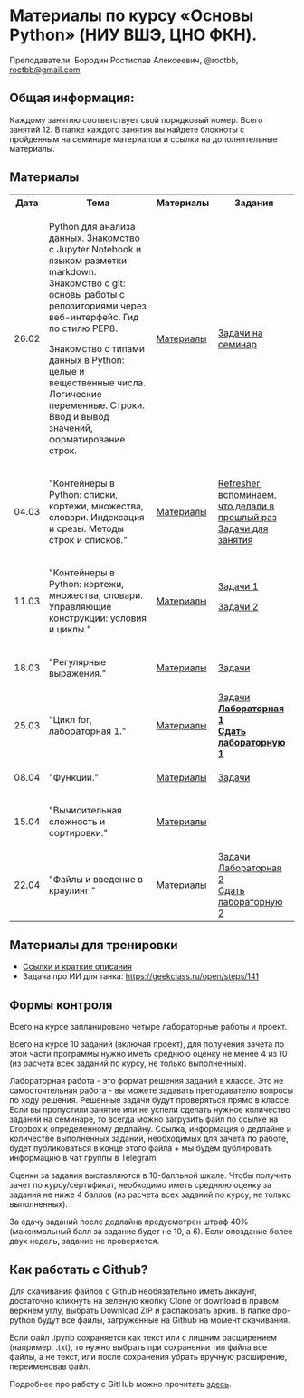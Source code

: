# Материалы по курсу «Основы Python» (НИУ ВШЭ, ЦНО ФКН).

Преподаватели: Бородин Ростислав Алексеевич, @roctbb, roctbb@gmail.com

## Общая информация:

Каждому занятию соответствует свой порядковый номер. Всего занятий 12. В папке каждого занятия вы найдете блокноты с пройденным на семинаре материалом и ссылки на дополнительные материалы.

## Материалы

<table>
   <tr>
     <th>
        Дата
     </th>
     <th>
        Тема
     </th>
     <th>
        Материалы
     </th>
     <th>
        Задания
     </th>
   </tr>
  <tr>
    <td>26.02</td><td><p>Python для анализа данных. Знакомство с Jupyter Notebook и языком разметки markdown. Знакомство с git: основы работы с репозиториями через веб-интерфейс. Гид по стилю PEP8.</p><p>Знакомство с типами данных в Python: целые и вещественные числа. Логические переменные. Строки. Ввод и вывод значений, форматирование строк.</p></td>
     <td><a href="https://github.com/roctbb/dpo-python/tree/master/Lesson%201%20(26-02)">Материалы</a></td><td><a href="https://nbviewer.jupyter.org/github/roctbb/dpo-python/blob/master/Lesson%201%20(26-02)/%D0%97%D0%B0%D0%B4%D0%B0%D1%87%D0%B8.ipynb">Задачи на семинар</a>
</td>
  </tr>
   <tr>
    <td>04.03</td><td>
      <p>"Контейнеры в Python: списки, кортежи, множества, словари. Индексация и срезы. Методы строк и списков."</p>
      </td>
     <td><a href="https://github.com/roctbb/dpo-python/tree/master/Lesson%202%20(04-03)">Материалы</a></td><td>
      <a href="https://nbviewer.jupyter.org/github/roctbb/dpo-python/blob/master/Lesson%202%20(04-03)/2020_DPO_0_Refresher.ipynb">Refresher: вспоминаем, что делали в прошлый раз</a><br>
<a href="https://nbviewer.jupyter.org/github/roctbb/dpo-python/blob/master/Lesson%202%20(04-03)/2020_DPO_2_0_Problems.ipynb">Задачи для занятия</a>
  </td>
  </tr>
   <tr>
      <td>11.03</td><td>
      <p>"Контейнеры в Python: кортежи, множества, словари. Управляющие конструкции: условия и циклы."</p>
      </td>
     <td><a href="https://github.com/roctbb/dpo-python/tree/master/Lesson%203%20(11-03)">Материалы</a></td><td>
      <a href="https://nbviewer.jupyter.org/github/roctbb/dpo-python/blob/master/Lesson%203%20/2020_DPO_2_0_Problems_Solution.ipynb">Задачи 1</a><br>
      
<a href="https://nbviewer.jupyter.org/github/roctbb/dpo-python/blob/master/Lesson%203%20/2020_DPO_3_0_Problems.ipynb">Задачи 2</a>
      
   </tr>
   <tr>
      <td>18.03</td><td>
      <p>"Регулярные выражения."</p>
      </td>
     <td><a href="https://github.com/roctbb/dpo-python/tree/master/Lesson%204%20(18-03)">Материалы</a></td><td>
      <a href="https://github.com/roctbb/dpo-python/blob/master/Lesson%204%20(18-03)/2020_DPO_3_0_RegExp_Problems.ipynb">Задачи </a>
   </tr>
   <tr>
      <td>25.03</td><td>
      <p>"Цикл for, лабораторная 1."</p>
      </td>
     <td><a href="https://github.com/roctbb/dpo-python/tree/master/Lesson%205%20(25-03)">Материалы</a></td><td>
      <a href="https://github.com/roctbb/dpo-python/blob/master/Lesson%205%20(25-03)/2020_DPO_4_2_for_exercises.ipynb">Задачи</a><br>
      <a href="https://github.com/roctbb/dpo-python/blob/master/Problems/1_ClassWork.ipynb"><b>Лабораторная 1</b></a><br>
<a href="https://www.dropbox.com/request/kTrQlzDKGlnsyufi8f7d"><b>Сдать лабораторную 1</b></a>
      
   </tr>
   <tr>
      <td>08.04</td><td>
      <p>"Функции."</p>
      </td>
     <td><a href="https://github.com/roctbb/dpo-python/tree/master/Lesson%206%20(08-04)">Материалы</a></td><td>
      <a href="https://github.com/roctbb/dpo-python/blob/master/Lesson%206%20(08-04)/tasks.md">Задачи</a>
   </tr>
   <tr>
      <td>15.04</td><td>
      <p>"Вычисительная сложность и сортировки."</p>
      </td>
     <td><a href="https://github.com/roctbb/dpo-python/tree/master/Lesson%207%20(15-04)">Материалы</a></td><td></td>
   </tr>
   <tr>
      <td>22.04</td><td>
      <p>"Файлы и введение в краулинг."</p>
      </td>
     <td><a href="https://github.com/roctbb/dpo-python/tree/master/Lesson%208%20(22-04)">Материалы</a></td><td>
   <a href="https://github.com/roctbb/dpo-python/tree/master/Lesson%208%20(22-04)/tasks.md">Задачи</a><br>
   <a href="https://github.com/roctbb/dpo-python/blob/master/Problems/2_Homework/2_Homework.ipynb">Лабораторная 2</a><br>
   <a href="https://www.dropbox.com/request/xp1iXoKi9RZb9YH9DNr3">Сдать лабораторную 2</a>
   
   </td>
   </tr>
</table>

##  Материалы для тренировки

* [Ссылки и краткие описания](https://github.com/roctbb/dpo-python/blob/master/dopmaterialy.md)
* Задача про ИИ для танка: https://geekclass.ru/open/steps/141

## Формы контроля

Всего на курсе запланировано четыре лабораторные работы и проект.

Всего на курсе 10 заданий (включая проект), для получения зачета по этой части программы нужно иметь среднюю оценку не менее 4 из 10 (из расчета всех заданий по курсу, не только выполненных).

Лабораторная работа - это формат решения заданий в классе. Это не самостоятельная работа - вы можете задавать преподавателю вопросы по ходу решения. Решенные задачи будут проверяться прямо в классе. Если вы пропустили занятие или не успели сделать нужное количество заданий на семинаре, то всегда можно загрузить файл по ссылке на Dropbox к определенному дедлайну. Ссылка, информация о дедлайне и количестве выполненных заданий, необходимых для зачета по работе, будет публиковаться в конце этого файла + мы будем дублировать информацию в чат группы в Telegram.

Оценки за задания выставляются в 10-балльной шкале. Чтобы получить зачет по курсу/сертификат, необходимо иметь среднюю оценку за задания не ниже 4 баллов (из расчета всех заданий по курсу, не только выполненных).

За сдачу заданий после дедлайна предусмотрен штраф 40% (максимальный балл за задание будет не 10, а 6). Если опоздание более двух недель, задание не проверяется.

## Как работать с Github?

Для скачивания файлов с Github необязательно иметь аккаунт, достаточно кликнуть на зеленую кнопку Clone or download в правом верхнем углу, выбрать Download ZIP и распаковать архив. В папке dpo-python будут все файлы, загруженные на Github на момент скачивания.

Если файл .ipynb сохраняется как текст или с лишним расширением (например, .txt), то нужно выбрать при сохранении тип файла все файлы, 
а не текст, или после сохранения убрать вручную расширение, переименовав файл.

Подробнее про работу с GitHub можно прочитать [здесь](https://nbviewer.jupyter.org/github/roctbb/dpo-python/blob/master/1%20%D0%B7%D0%B0%D0%BD%D1%8F%D1%82%D0%B8%D0%B5%20%2826-02%29/git.ipynb).
